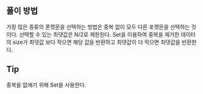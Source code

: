 ## 풀이 방법

가장 많은 종류의 폰켓몬을 선택하는 방법은 중복 없이 모두 다른 포켓몬을 선택하는 것이다. 선택할 수 있는 최댓값은 N/2로 제한된다.
Set을 이용하여 중복을 제거한 데이터의 size가 최댓값 보다 작으면 해당 값을 반환하고 최댓값이 더 작으면 최댓값을 반환한다.

## Tip

중복을 없애기 위해 Set을 사용한다.
